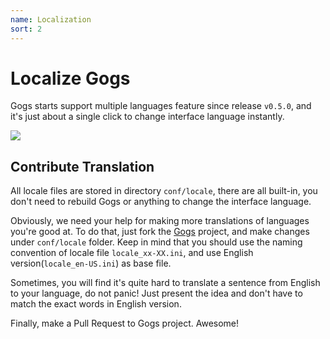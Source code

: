 ```yaml
---
name: Localization
sort: 2
---
```


# Localize Gogs

Gogs starts support multiple languages feature since release `v0.5.0`, and it's just about a single click to change interface language instantly.

![](/docs/images/lang_opt.png)

## Contribute Translation

All locale files are stored in directory `conf/locale`, there are all built-in, you don't need to rebuild Gogs or anything to change the interface language. 

Obviously, we need your help for making more translations of languages you're good at. To do that, just fork the [Gogs](https://github.com/gogits/gogs) project, and make changes under `conf/locale` folder. Keep in mind that you should use the naming convention of locale file `locale_xx-XX.ini`, and use English version(`locale_en-US.ini`) as base file.

Sometimes, you will find it's quite hard to translate a sentence from English to your language, do not panic! Just present the idea and don't have to match the exact words in English version.

Finally, make a Pull Request to Gogs project. Awesome!